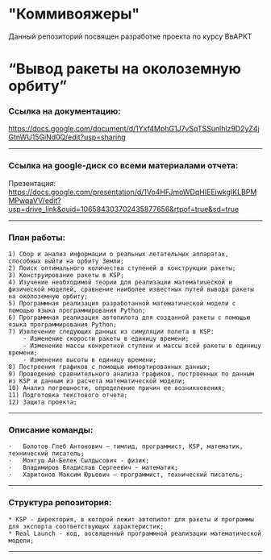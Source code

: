 # "Коммивояжеры"
Данный репозиторий посвящен разработке проекта по курсу ВвАРКТ

# “Вывод ракеты на околоземную орбиту”
### Ссылка на документацию: 
https://docs.google.com/document/d/1Yxf4MphG1J7vSqTSSunlhlz9D2yZ4jGtnWU15GiNd0Q/edit?usp=sharing
___
### Ссылка на google-диск со всеми материалами отчета:
Презентация:
https://docs.google.com/presentation/d/1Vo4HFJmoWDqHIEEiwkgIKLBPMMPwqaVV/edit?usp=drive_link&ouid=106584303702435877656&rtpof=true&sd=true
___
### План работы: 

```
1) Сбор и анализ информации о реальных летательных аппаратах, способных выйти на орбиту Земли;
2) Поиск оптимального количества ступеней в конструкции ракеты;
3) Конструирование ракеты в KSP;
4) Изучение необходимой теории для реализации математической и физической моделей, сравнение наиболее известных путей вывода ракеты на околоземную орбиту;
5) Программная реализация разработанной математической модели с помощью языка программирования Python;
6) Программная реализация автопилота для созданной ракеты с помощью языка программирования Python;
7) Извлечение следующих данных из симуляции полета в KSP:
    - Изменение скорости ракеты в единицу времени;
    - Изменение массы конкретной ступени и массы всей ракеты в единицу времени;
    - Изменение высоты в единицу времени;
8) Построения графиков с помощью импортированных данных;
9) Проведение сравнительного анализа графиков, построенных по данным из KSP и данным из расчета математической модели;
10) Анализ погрешности, определение причин ее возникновения;
11) Подготовка текстового отчета;
12) Защита проекта;
```
___
### Описание команды: 

```
·   Болотов Глеб Антонович – тимлид, программист, KSP, математик, технический писатель;
·   Монгуш Ай-Белек Сылдысович - физик;
·   Владимиров Владислав Сергеевич - математик;
·   Харитонов Максим Юрьевич – программист, технический писатель;
```
___
### Структура репозитория: 

```
* KSP - директория, в которой лежит автопилот для ракеты и программы для экспорта соответствующих характеристик;
* Real Launch - код, аосвященный программной реализации математической модели;
```
___
